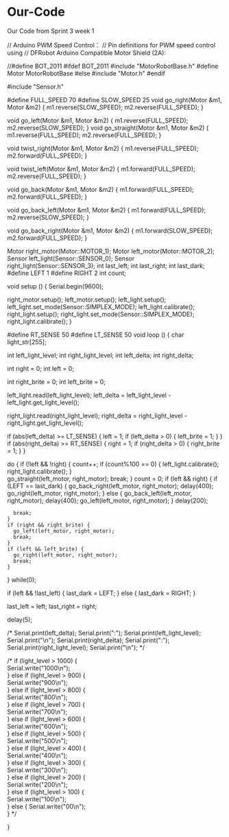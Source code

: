 Our-Code
========

Our Code from Sprint 3 week 1

// Arduino PWM Speed Control：
// Pin definitions for PWM speed control using 
// DFRobot Arduino Compatible Motor Shield (2A):

//#define BOT_2011
#ifdef BOT_2011
#include "MotorRobotBase.h"
#define Motor MotorRobotBase
#else
#include "Motor.h" 
#endif

#include "Sensor.h"

#define FULL_SPEED 70
#define SLOW_SPEED  25
void go_right(Motor &m1, Motor &m2) 
{
  m1.reverse(SLOW_SPEED);
  m2.reverse(FULL_SPEED); 
}

void go_left(Motor &m1, Motor &m2) 
{
  m1.reverse(FULL_SPEED);
  m2.reverse(SLOW_SPEED);
}
void go_straight(Motor &m1, Motor &m2) 
{
  m1.reverse(FULL_SPEED);
  m2.reverse(FULL_SPEED);
}

void twist_right(Motor &m1, Motor &m2) 
{
  m1.reverse(FULL_SPEED);
  m2.forward(FULL_SPEED);
}

void twist_left(Motor &m1, Motor &m2) 
{
  m1.forward(FULL_SPEED);
  m2.reverse(FULL_SPEED);
}

void go_back(Motor &m1, Motor &m2) 
{
  m1.forward(FULL_SPEED);
  m2.forward(FULL_SPEED);
}

void go_back_left(Motor &m1, Motor &m2) 
{
  m1.forward(FULL_SPEED);
  m2.reverse(SLOW_SPEED);
}

void go_back_right(Motor &m1, Motor &m2) 
{
  m1.forward(SLOW_SPEED);
  m2.forward(FULL_SPEED);
}

Motor right_motor(Motor::MOTOR_1);
Motor left_motor(Motor::MOTOR_2);
Sensor left_light(Sensor::SENSOR_0);
Sensor right_light(Sensor::SENSOR_3);
int last_left;
int last_right;
int last_dark;
#define LEFT 1
#define RIGHT 2
int count;

void setup () 
{ 
  Serial.begin(9600);

  right_motor.setup();
  left_motor.setup();
  left_light.setup();
  left_light.set_mode(Sensor::SIMPLEX_MODE);
  left_light.calibrate();
  right_light.setup();
  right_light.set_mode(Sensor::SIMPLEX_MODE);
  right_light.calibrate();
} 

#define RT_SENSE 50
#define LT_SENSE 50
void loop () 
{
  char light_str[255];

  int left_light_level;
  int right_light_level;
  int left_delta;
  int right_delta;

  int right = 0;
  int left = 0;

  int right_brite = 0;
  int left_brite = 0;

  left_light.read(left_light_level);
  left_delta = left_light_level - left_light.get_light_level();

  right_light.read(right_light_level);
  right_delta = right_light_level - right_light.get_light_level();

  if (abs(left_delta) >= LT_SENSE) {
    left = 1;
    if (left_delta > 0) {
      left_brite = 1;
    }
  }
  if (abs(right_delta) >= RT_SENSE) {
    right = 1;
    if (right_delta > 0) {
      right_brite = 1;
    }
  } 

  do {
    if (!left && !right) {
      count++; 
      if (count%100 == 0) {
        left_light.calibrate();
        right_light.calibrate(); 
      }    
      go_straight(left_motor, right_motor);
      break;
    }
    count = 0;
    if (left && right) {
      if (LEFT == last_dark) {
        go_back_right(left_motor, right_motor);
        delay(400);
        go_right(left_motor, right_motor);
      } else {
        go_back_left(left_motor, right_motor);
        delay(400);
        go_left(left_motor, right_motor);
      }
      delay(200);
      
      break;
    }
    if (right && right_brite) {
      go_left(left_motor, right_motor);
      break;
    }
    if (left && left_brite) {
      go_right(left_motor, right_motor);
      break;
    }    
    
  } while(0);

  if (left && !last_left) {
     last_dark = LEFT;
  } else {
    last_dark = RIGHT;
  }
  

  last_left = left;
  last_right = right;

  delay(5);

  /*
  Serial.print(left_delta);
   Serial.print(":");
   Serial.print(left_light_level);
   Serial.print("\n");
   Serial.print(right_delta);
   Serial.print(":");
   Serial.print(right_light_level);
   Serial.print("\n");
   */


  /*
  if (light_level > 1000) {  
   Serial.write("1000\n");    
   } else  if (light_level > 900) {  
   Serial.write("900\n");    
   } else  if (light_level > 800) {  
   Serial.write("800\n");    
   } else  if (light_level > 700) {  
   Serial.write("700\n");    
   }  else  if (light_level > 600) {  
   Serial.write("600\n");    
   }  else  if (light_level > 500) {  
   Serial.write("500\n");    
   }  else  if (light_level > 400) {  
   Serial.write("400\n");    
   }  else  if (light_level > 300) {  
   Serial.write("300\n");    
   }  else  if (light_level > 200) {  
   Serial.write("200\n");    
   }  else  if (light_level > 100) {  
   Serial.write("100\n");    
   }   else  { 
   Serial.write("00\n");    
   } 
   */

}





